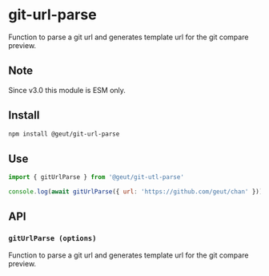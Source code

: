 # git-url-parse

Function to parse a git url and generates template url for the git compare preview.

## Note

Since v3.0 this module is ESM only.

## Install

```sh
npm install @geut/git-url-parse
```

## Use

```js
import { gitUrlParse } from '@geut/git-utl-parse'

console.log(await gitUrlParse({ url: 'https://github.com/geut/chan' }));

```

## API

### `gitUrlParse (options)`

Function to parse a git url and generates template url for the git compare preview.

